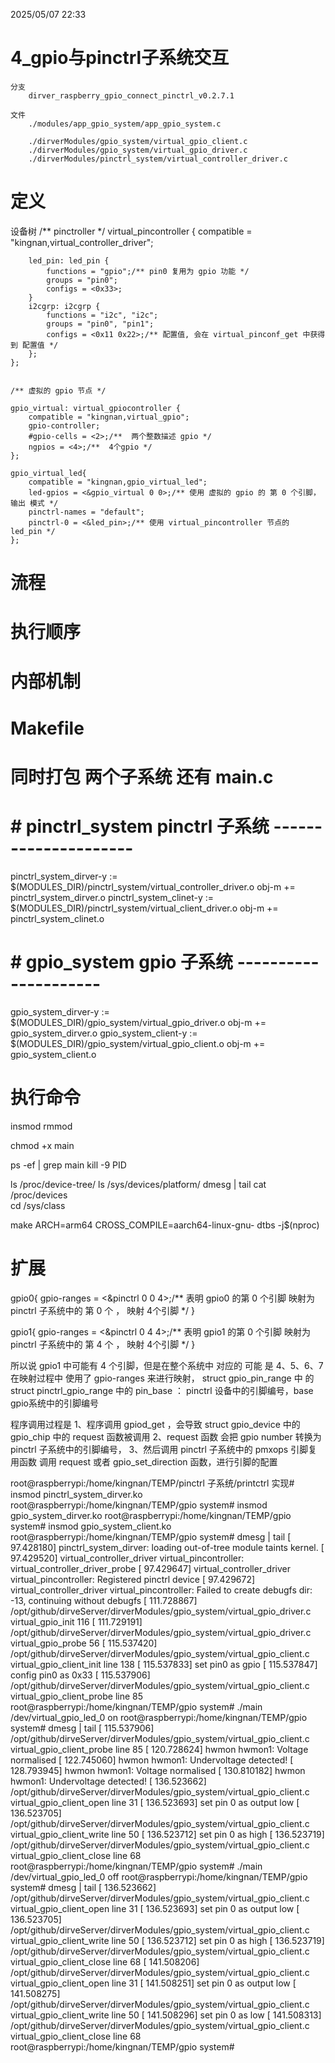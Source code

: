 2025/05/07 22:33
# 4_gpio与pinctrl子系统交互
    分支
        dirver_raspberry_gpio_connect_pinctrl_v0.2.7.1

    文件
        ./modules/app_gpio_system/app_gpio_system.c

		./dirverModules/gpio_system/virtual_gpio_client.c
		./dirverModules/gpio_system/virtual_gpio_driver.c
		./dirverModules/pinctrl_system/virtual_controller_driver.c


# 定义



设备树 
    /** pinctroller */
	virtual_pincontroller {
		compatible = "kingnan,virtual_controller_driver";

        led_pin: led_pin {
			functions = "gpio";/** pin0 复用为 gpio 功能 */
			groups = "pin0";
			configs = <0x33>;
        }
		i2cgrp: i2cgrp {
			functions = "i2c", "i2c";
			groups = "pin0", "pin1";
			configs = <0x11 0x22>;/** 配置值, 会在 virtual_pinconf_get 中获得到 配置值 */
		};
	};


	/** 虚拟的 gpio 节点 */

	gpio_virtual: virtual_gpiocontroller {
		compatible = "kingnan,virtual_gpio";
		gpio-controller;
		#gpio-cells = <2>;/**  两个整数描述 gpio */
		ngpios = <4>;/**  4个gpio */
	};

	gpio_virtual_led{
		compatible = "kingnan,gpio_virtual_led";
		led-gpios = <&gpio_virtual 0 0>;/** 使用 虚拟的 gpio 的 第 0 个引脚， 输出 模式 */
        pinctrl-names = "default";
        pinctrl-0 = <&led_pin>;/** 使用 virtual_pincontroller 节点的  led_pin */
	};





# 流程


# 执行顺序


# 内部机制


# Makefile

# 同时打包 两个子系统 还有  main.c

# # pinctrl_system  pinctrl 子系统 ---------------------		
pinctrl_system_dirver-y := $(MODULES_DIR)/pinctrl_system/virtual_controller_driver.o
obj-m += pinctrl_system_dirver.o
pinctrl_system_clinet-y := $(MODULES_DIR)/pinctrl_system/virtual_client_driver.o
obj-m += pinctrl_system_clinet.o

# # gpio_system gpio 子系统 ---------------------
gpio_system_dirver-y := $(MODULES_DIR)/gpio_system/virtual_gpio_driver.o
obj-m += gpio_system_dirver.o
gpio_system_client-y := $(MODULES_DIR)/gpio_system/virtual_gpio_client.o
obj-m += gpio_system_client.o




# 执行命令


insmod
rmmod

chmod +x main

ps -ef | grep main
kill -9 PID

ls /proc/device-tree/
ls /sys/devices/platform/
dmesg | tail
cat /proc/devices  
cd /sys/class 

make ARCH=arm64 CROSS_COMPILE=aarch64-linux-gnu- dtbs -j$(nproc) 

# 扩展



gpio0{
    gpio-ranges = <&pinctrl 0 0 4>;/** 表明 gpio0 的第 0 个引脚 映射为 pinctrl 子系统中的 第 0 个 ， 映射 4个引脚 */
}

gpio1{
    gpio-ranges = <&pinctrl 0 4 4>;/** 表明 gpio1 的第 0 个引脚 映射为 pinctrl 子系统中的 第 4 个 ， 映射 4个引脚 */
}


所以说
gpio1 中可能有 4 个引脚，但是在整个系统中 对应的 可能 是 4、5、6、7
在映射过程中 使用了 gpio-ranges 来进行映射， struct gpio_pin_range 中 的 struct pinctrl_gpio_range 中的 pin_base ：  pinctrl 设备中的引脚编号，base gpio系统中的引脚编号


程序调用过程是 
1、程序调用 gpiod_get ，会导致 struct gpio_device 中的 gpio_chip 中的 request 函数被调用
2、request 函数 会把 gpio number 转换为 pinctrl 子系统中的引脚编号，
3、然后调用 pinctrl 子系统中的 pmxops 引脚复用函数 调用  request 或者 gpio_set_direction 函数，进行引脚的配置








root@raspberrypi:/home/kingnan/TEMP/pinctrl 子系统/printctrl 实现# insmod pinctrl_system_dirver.ko 
root@raspberrypi:/home/kingnan/TEMP/gpio system# insmod gpio_system_dirver.ko 
root@raspberrypi:/home/kingnan/TEMP/gpio system# insmod gpio_system_client.ko 
root@raspberrypi:/home/kingnan/TEMP/gpio system# dmesg | tail
[   97.428180] pinctrl_system_dirver: loading out-of-tree module taints kernel.
[   97.429520] virtual_controller_driver virtual_pincontroller: virtual_controller_driver_probe
[   97.429647] virtual_controller_driver virtual_pincontroller: Registered pinctrl device
[   97.429672] virtual_controller_driver virtual_pincontroller: Failed to create debugfs dir: -13, continuing without debugfs
[  111.728867] /opt/github/dirveServer/dirverModules/gpio_system/virtual_gpio_driver.c virtual_gpio_init 116
[  111.729191] /opt/github/dirveServer/dirverModules/gpio_system/virtual_gpio_driver.c virtual_gpio_probe 56
[  115.537420] /opt/github/dirveServer/dirverModules/gpio_system/virtual_gpio_client.c virtual_gpio_client_init line 138
[  115.537833] set pin0 as gpio
[  115.537847] config pin0 as 0x33
[  115.537906] /opt/github/dirveServer/dirverModules/gpio_system/virtual_gpio_client.c virtual_gpio_client_probe line 85
root@raspberrypi:/home/kingnan/TEMP/gpio system# ./main /dev/virtual_gpio_led_0 on
root@raspberrypi:/home/kingnan/TEMP/gpio system# dmesg | tail
[  115.537906] /opt/github/dirveServer/dirverModules/gpio_system/virtual_gpio_client.c virtual_gpio_client_probe line 85
[  120.728624] hwmon hwmon1: Voltage normalised
[  122.745060] hwmon hwmon1: Undervoltage detected!
[  128.793945] hwmon hwmon1: Voltage normalised
[  130.810182] hwmon hwmon1: Undervoltage detected!
[  136.523662] /opt/github/dirveServer/dirverModules/gpio_system/virtual_gpio_client.c virtual_gpio_client_open line 31
[  136.523693] set pin 0 as output low
[  136.523705] /opt/github/dirveServer/dirverModules/gpio_system/virtual_gpio_client.c virtual_gpio_client_write line 50
[  136.523712] set pin 0 as high
[  136.523719] /opt/github/dirveServer/dirverModules/gpio_system/virtual_gpio_client.c virtual_gpio_client_close line 68
root@raspberrypi:/home/kingnan/TEMP/gpio system# ./main /dev/virtual_gpio_led_0 off
root@raspberrypi:/home/kingnan/TEMP/gpio system# dmesg | tail
[  136.523662] /opt/github/dirveServer/dirverModules/gpio_system/virtual_gpio_client.c virtual_gpio_client_open line 31
[  136.523693] set pin 0 as output low
[  136.523705] /opt/github/dirveServer/dirverModules/gpio_system/virtual_gpio_client.c virtual_gpio_client_write line 50
[  136.523712] set pin 0 as high
[  136.523719] /opt/github/dirveServer/dirverModules/gpio_system/virtual_gpio_client.c virtual_gpio_client_close line 68
[  141.508206] /opt/github/dirveServer/dirverModules/gpio_system/virtual_gpio_client.c virtual_gpio_client_open line 31
[  141.508251] set pin 0 as output low
[  141.508275] /opt/github/dirveServer/dirverModules/gpio_system/virtual_gpio_client.c virtual_gpio_client_write line 50
[  141.508296] set pin 0 as low
[  141.508313] /opt/github/dirveServer/dirverModules/gpio_system/virtual_gpio_client.c virtual_gpio_client_close line 68
root@raspberrypi:/home/kingnan/TEMP/gpio system# 









